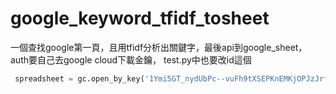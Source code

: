 # google_keyword_tfidf_tosheet
一個查找google第一頁，且用tfidf分析出關鍵字，最後api到google_sheet，
auth要自己去google cloud下載金鑰，
test.py中也要改id這個
```py
 spreadsheet = gc.open_by_key('1Ymi5GT_nydUbPc--vuFh9tXSEPKnEMKjOPJzJrfTqSw')
```
